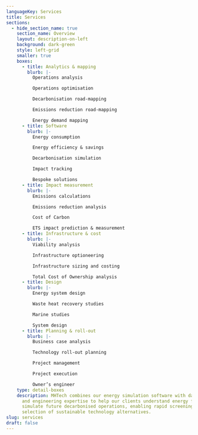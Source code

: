 ```yaml
---
languageKey: Services
title: Services
sections:
  - hide_section_name: true
    section_name: Overview
    layout: description-on-left
    background: dark-green
    style: left-grid
    smaller: true
    boxes:
      - title: Analytics & mapping
        blurb: |-
          Operations analysis

          Operations optimisation

          Decarbonisation road-mapping

          Emissions reduction road-mapping

          Energy demand mapping
      - title: Software
        blurb: |-
          Energy consumption

          Energy efficiency & savings

          Decarbonisation simulation

          Impact tracking

          Bespoke solutions
      - title: Impact measurement
        blurb: |-
          Emissions calculations

          Emissions reduction analysis

          Cost of Carbon

          ETS impact prediction & measurement
      - title: Infrastructure & cost
        blurb: |-
          Viability analysis

          Infrastructure optioneering

          Infrastructure sizing and costing

          Total Cost of Ownership analysis
      - title: Design
        blurb: |-
          Energy system design

          Waste heat recovery studies

          Marine studies

          System design
      - title: Planning & roll-out
        blurb: |-
          Business case analysis

          Technology roll-out planning

          Project management

          Project execution

          Owner’s engineer
    type: detail-boxes
    description: MHTech combines our energy simulation software with data analytics
      and engineering expertise to help our clients understand energy flows and
      simulate future decarbonised operations, enabling rapid screening &
      selection of sustainable technology alternatives.
slug: services
draft: false
---
```

